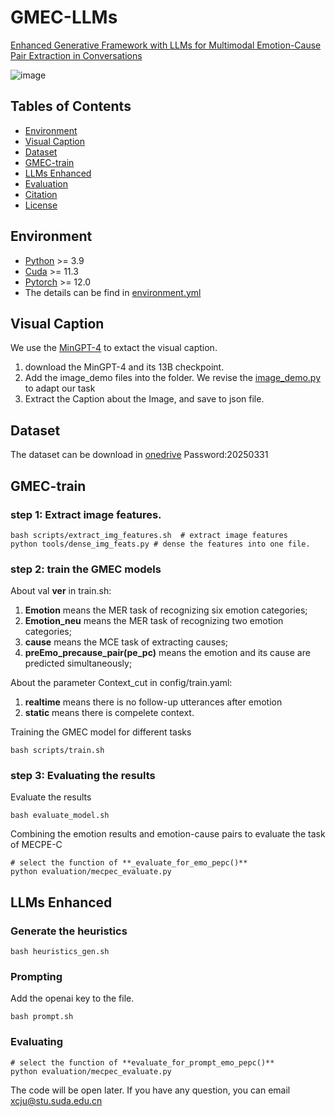 # GMEC-LLMs
[Enhanced Generative Framework with LLMs for Multimodal Emotion-Cause Pair Extraction in Conversations](https://ieeexplore.ieee.org/abstract/document/10891643)

![image](https://github.com/user-attachments/assets/87df521d-2438-45df-8ff7-9d2425a7ecc0)

## Tables of Contents
- [Environment](#Environment)
- [Visual Caption](#VisualCaption)
- [Dataset](#Dataset)
- [GMEC-train](#GMEC)
- [LLMs Enhanced](#enhance)
- [Evaluation](#evaluation)
- [Citation](#citation)
- [License](#license)

## Environment  <a name="Environment"></a>

* [Python](https://www.python.org/downloads/) >= 3.9
* [Cuda](https://developer.nvidia.com/cuda-toolkit) >= 11.3
* [Pytorch](https://pytorch.org/get-started/locally/) >= 12.0
* The details can be find in [environment.yml](environment.yml)


## Visual Caption <a name="VisualCaption"></a>
We use the [MinGPT-4](https://github.com/ai-liam/NLP-MiniGPT-4) to extact the visual caption.
1. download the MinGPT-4 and its 13B checkpoint.
2. Add the image_demo files into the folder. We revise the [image_demo.py](MinGPT-4/image_demo.py) to adapt our task
3. Extract the Caption about the Image, and save to json file.

## Dataset <a name="Dataset"></a>
The dataset can be download in [onedrive](https://stusudaeducn-my.sharepoint.com/:f:/g/personal/xcju_stu_suda_edu_cn/Em4vHgaxAZJNjXfgjb_NUIABNVAfAxkyln5-QywysnxIXw?e=8wlPAn)  Password:20250331
## GMEC-train <a name="GMEC"></a>
### step 1: Extract image features.
```
bash scripts/extract_img_features.sh  # extract image features
python tools/dense_img_feats.py # dense the features into one file.
```
### step 2: train the GMEC models
About val **ver** in train.sh:  
1. **Emotion** means the MER task of recognizing six emotion categories;  
2. **Emotion_neu** means the MER task of recognizing two emotion categories;  
3. **cause** means the MCE task of extracting causes;  
4. **preEmo_precause_pair(pe_pc)** means the emotion and its cause are predicted simultaneously;  

About the parameter Context_cut in config/train.yaml:
1. **realtime** means there is no follow-up utterances after emotion
2. **static** means there is compelete context.

Training the GMEC model for different tasks  
```
bash scripts/train.sh
```
### step 3: Evaluating the results
Evaluate the results
```
bash evaluate_model.sh
```

Combining the emotion results and emotion-cause pairs to evaluate the task of MECPE-C
```
# select the function of **_evaluate_for_emo_pepc()** 
python evaluation/mecpec_evaluate.py 
```

## LLMs Enhanced <a name="enhance"></a>
### Generate the  heuristics 
 ```
bash heuristics_gen.sh
```

### Prompting 
Add the openai key to the file.
```
bash prompt.sh
```


### Evaluating
```
# select the function of **evaluate_for_prompt_emo_pepc()** 
python evaluation/mecpec_evaluate.py 
```



The code will be open later. If you have any question, you can email xcju@stu.suda.edu.cn
